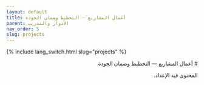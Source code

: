 ```yaml
---
layout: default
title: أعمال المشاريع — التخطيط وضمان الجودة
parent: الأدوار والتدريب
nav_order: 5
slug: projects
---
```


{% include lang_switch.html slug="projects" %}

<div dir="rtl" lang="ar" markdown="1">
# أعمال المشاريع — التخطيط وضمان الجودة

المحتوى قيد الإعداد.
</div>
